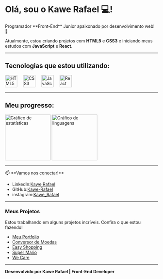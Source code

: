 <h1>Olá, sou o Kawe Rafael 💻!</h1>
<p>Programador **Front-End** Junior apaixonado por desenvolvimento web! 🚀</p>
<p>Atualmente, estou criando projetos com <strong>HTML5</strong> e <strong>CSS3</strong> e iniciando meus estudos com <strong>JavaScript</strong> e <strong>React</strong>.</p>
<hr>

<h2>Tecnologias que estou utilizando:</h2>
<div align="left">
  <img src="https://cdn.jsdelivr.net/gh/devicons/devicon/icons/html5/html5-original.svg" height="40" alt="HTML5 logo" />
  <img width="12" />
  <img src="https://cdn.jsdelivr.net/gh/devicons/devicon/icons/css3/css3-original.svg" height="40" alt="CSS3 logo" />
  <img width="12" />
  <img src="https://cdn.jsdelivr.net/gh/devicons/devicon/icons/javascript/javascript-original.svg" height="40" alt="JavaScript logo" />
  <img width="12" />
  <img src="https://cdn.jsdelivr.net/gh/devicons/devicon/icons/react/react-original.svg" height="40" alt="React logo" />
</div>

<hr>

<h2>Meu progresso:</h2>
<div align="left">
  <img src="https://github-readme-stats.vercel.app/api?username=kawe-Rafael&hide_title=false&hide_rank=false&show_icons=true&include_all_commits=true&count_private=true&disable_animations=false&theme=dracula&locale=en&hide_border=false&order=1" height="150" alt="Gráfico de estatísticas" />
  <img src="https://github-readme-stats.vercel.app/api/top-langs?username=kawe-Rafael&locale=en&hide_title=false&layout=compact&card_width=320&langs_count=5&theme=dracula&hide_border=false&order=2" height="150" alt="Gráfico de linguagens" />
</div>

<hr>

<p>📫 **Vamos nos conectar!**</p>
<ul>
  <li>LinkedIn:<a href="https://www.linkedin.com/in/kawe-rafael/" target="_blank">Kawe Rafael</a></li>
  <li>GitHub:<a href="https://github.com/kawe-Rafael" target="_blank">Kawe-Rafael</a></li>
 <li>instagram:<a href="https://www.instagram.com/o.kawe_rafael/">Kawe_Rafael</a></li>
</ul>

<hr>

<h3>Meus Projetos</h3>
<p>Estou trabalhando em alguns projetos incríveis. Confira o que estou fazendo!</p>
<ul>
  <li><a href="https://github.com/kawe-Rafael/MEU-PORTFOLIO" target="_blank">Meu Portfolio</a></li>
  <li><a href="https://github.com/kawe-Rafael/CONVERSOR-DE-MOEDAS" target="_blank">Conversor de Moedas</a></li>
  <li><a href="https://github.com/kawe-Rafael/EASY-SHOPPING" target="_blank">Easy Shopping</a></li>
  <li><a href="https://github.com/kawe-Rafael/SUPER-MARIO" target="_blank">Super Mario</a></li>
  <li><a href="https://github.com/kawe-Rafael/WE-CARE" target="_blank">We Care</a></li>
</ul>

<hr>

<p><strong>Desenvolvido por Kawe Rafael | Front-End Developer</strong></p>



